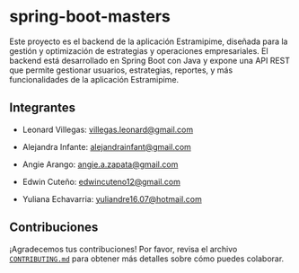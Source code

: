 # spring-boot-masters
Este proyecto es el backend de la aplicación Estramipime, diseñada para la gestión y optimización de estrategias y operaciones empresariales. El backend está desarrollado en Spring Boot con Java y expone una API REST que permite gestionar usuarios, estrategias, reportes, y más funcionalidades de la aplicación Estramipime.

## Integrantes
* Leonard Villegas: villegas.leonard@gmail.com

* Alejandra Infante: alejandrainfant@gmail.com

* Angie Arango: angie.a.zapata@gmail.com

* Edwin Cuteño: edwincuteno12@gmail.com
  
* Yuliana Echavarria: yuliandre16.07@hotmail.com

## Contribuciones

¡Agradecemos tus contribuciones! Por favor, revisa el archivo [`CONTRIBUTING.md`](./CONTRIBUTING.md) para obtener más detalles sobre cómo puedes colaborar.
